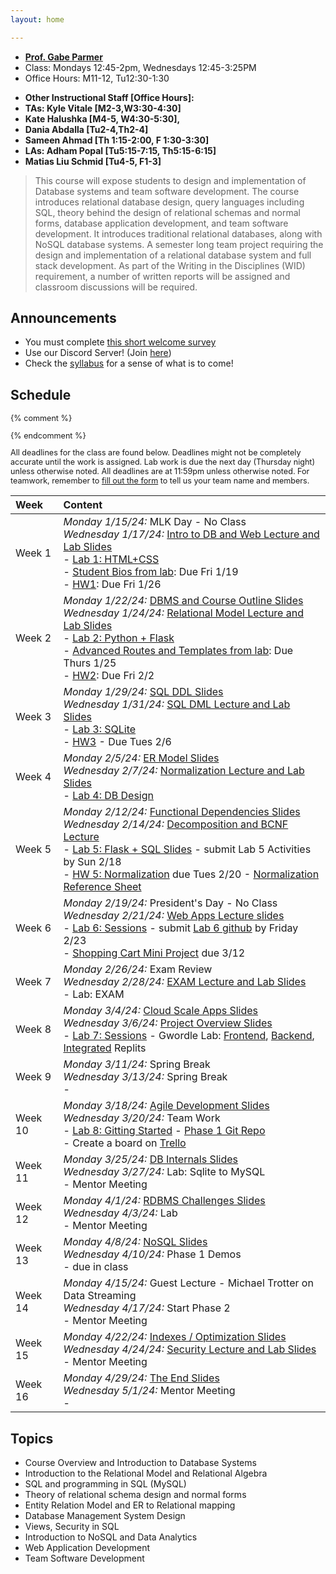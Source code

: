 ```yaml
---
layout: home

---
```

<div class="wrapper" markdown="0"><div class="footer-col-wrapper">
<div class="footer-col two-col-1">
    <ul class="contact-list">
        <li><a href="https://faculty.cs.gwu.edu/gparmer"><b>Prof. Gabe Parmer</b></a></li>
        <li>Class: Mondays 12:45-2pm, Wednesdays 12:45-3:25PM</li>
        <li>Office Hours: M11-12, Tu12:30-1:30</li>
    </ul>
</div>
<div class="footer-col two-col-2">
    <ul class="contact-list">
        <li><b>Other Instructional Staff [Office Hours]:</b></li>
        <li><b>TAs: Kyle Vitale [M2-3,W3:30-4:30]</b></li>
		<li><b>Kate Halushka [M4-5, W4:30-5:30],</b></li>
		<li><b>Dania Abdalla [Tu2-4,Th2-4]</b></li>
		<li><b>Sameen Ahmad [Th 1:15-2:00, F 1:30-3:30]</b></li>
		<li><b>LAs: Adham Popal [Tu5:15-7:15, Th5:15-6:15]</b></li>
		<li><b>Matias Liu Schmid [Tu4-5, F1-3]</b></li>
    </ul>
    </div>
</div></div>

<blockquote>
This course will expose students to design and implementation of Database systems and team software development. The course introduces relational database design, query languages including SQL, theory behind the design of relational schemas and normal forms, database application development, and team software development.   It introduces traditional relational databases, along with NoSQL database systems. A semester long team project requiring the design and implementation of a relational database system and  full stack development. As part of the Writing in the Disciplines (WID) requirement, a number of written reports will be assigned and classroom discussions will be required.
</blockquote>

## Announcements ##

- You must complete [this short welcome survey](https://forms.gle/Z4VeorhwL6szseY66)
- Use our Discord Server! (Join [here](https://discord.gg/WvmDjm7v))
- Check the [syllabus](/syllabus) for a sense of what is to come!

## Schedule

<div style="font-size:90%">

{% comment %}
<!-- Generated from: https://docs.google.com/spreadsheets/d/1FzEzmlVZXaWV9OypmifrNPthaeaOAzSPhZ9qJx2wlk8/edit#gid=0 -->
{% endcomment %}

All deadlines for the class are found below. Deadlines might not be completely accurate until the work is assigned. Lab work is due the next day (Thursday night) unless otherwise noted. All deadlines are at 11:59pm unless otherwise noted. For teamwork, remember to [fill out the form](https://forms.gle/x5b2kdouL5Fftvav6) to tell us your team name and members.

| Week | Content |
|:---  |:--- |
| Week 1 | *Monday 1/15/24:* MLK Day - No Class <br>*Wednesday 1/17/24:* [Intro to DB and Web Lecture and Lab Slides](slides/24-1-Course-Overview.pdf)<br> - [Lab 1: HTML+CSS](lab1/)<br> - [Student Bios from lab](/lab1/): Due Fri 1/19<br> - [HW1](/hw1/): Due Fri 1/26 |
| Week 2 | *Monday 1/22/24:* [DBMS and Course Outline Slides](slides/24-1-Course-Overview-part2.pdf) <br>*Wednesday 1/24/24:* [Relational Model Lecture and Lab Slides](slides/24-2-Relational-Model.pdf)<br> - [Lab 2: Python + Flask](lab2/)<br> - [Advanced Routes and Templates from lab](/lab2/): Due Thurs 1/25 <br> - [HW2](/hw2/): Due Fri 2/2 |
| Week 3 | *Monday 1/29/24:* [SQL DDL Slides](slides/24-3-sql.pdf) <br>*Wednesday 1/31/24:* [SQL DML Lecture and Lab Slides](https://github.com/gwu-cs-db-s24/gwu-cs-db-s24.github.io/files/14106714/Lab3b-SQL-Select.pptx)<br> - [Lab 3: SQLite](lab3/)<br> - [HW3](https://classroom.github.com/a/W_L9Y0eB) - Due Tues 2/6 |
| Week 4 | *Monday 2/5/24:* [ER Model Slides](slides/24-4-ER-model.pdf) <br>*Wednesday 2/7/24:* [Normalization Lecture and Lab Slides](slides/24-4b-normalization.pdf)<br> - [Lab 4: DB Design](lab4/) |
| Week 5 | *Monday 2/12/24:* [Functional Dependencies Slides](slides/24-5-func-dependencies.pdf) <br>*Wednesday 2/14/24:* [Decomposition and BCNF Lecture](slides/24-5-func-dependencies.pdf)<br> - [Lab 5: Flask + SQL Slides](lab5/) - submit Lab 5 Activities by Sun 2/18<br> - [HW 5: Normalization](https://classroom.github.com/a/QEAKEcny)  due Tues 2/20 - [Normalization Reference Sheet](/slides/sheet-normal-forms.pdf) |
| Week 6 | *Monday 2/19/24:* President's Day - No Class <br>*Wednesday 2/21/24:* [Web Apps Lecture slides](slides/24-6-shopping-cart.pdf)<br> - [Lab 6: Sessions](lab6/) - submit [Lab 6 github](https://classroom.github.com/a/JF8-SfaR) by Friday 2/23 <br> - [Shopping Cart Mini Project](/cart) due 3/12 |
| Week 7 | *Monday 2/26/24:* Exam Review <br>*Wednesday 2/28/24:* [EXAM Lecture and Lab Slides](slides/24-6-exam-review.pdf)<br> - Lab: EXAM |
| Week 8 | *Monday 3/4/24:* [Cloud Scale Apps Slides](slides/24-8-cloud-data.pdf) <br>*Wednesday 3/6/24:* [Project Overview Slides](slides/24-8b-project.pdf)<br> - [Lab 7: Sessions](slides/24-lab7.pdf) - Gwordle Lab: [Frontend](), [Backend](), [Integrated]() Replits |
| Week 9 | *Monday 3/11/24:* Spring Break <br>*Wednesday 3/13/24:* Spring Break<br> -  |
| Week 10 | *Monday 3/18/24:* [Agile Development Slides](slides/24-9a-agile.pdf) <br>*Wednesday 3/20/24:* Team Work<br> - [Lab 8: Gitting Started](slides/24-lab8.pdf) - [Phase 1 Git Repo]() <br>- Create a board on [Trello](https://trello.com) |
| Week 11 | *Monday 3/25/24:* [DB Internals Slides](slides/24-11a-dbms-internals.pdf) <br>*Wednesday 3/27/24:* Lab: Sqlite to MySQL<br> - Mentor Meeting |
| Week 12 | *Monday 4/1/24:* [RDBMS Challenges Slides](slides/24-12-rdbms-challenges.pdf) <br>*Wednesday 4/3/24:* Lab<br> - Mentor Meeting |
| Week 13 | *Monday 4/8/24:* [NoSQL Slides](slides/24-12-rdbms-challenges.pdf) <br>*Wednesday 4/10/24:* Phase 1 Demos<br> - due in class |
| Week 14 | *Monday 4/15/24:* Guest Lecture - Michael Trotter on Data Streaming <br>*Wednesday 4/17/24:* Start Phase 2<br> - Mentor Meeting |
| Week 15 | *Monday 4/22/24:* [Indexes / Optimization Slides](slides/24-15-indexes.pdf) <br>*Wednesday 4/24/24:* [Security Lecture and Lab Slides](slides/24-15-security.pdf)<br> - Mentor Meeting |
| Week 16 | *Monday 4/29/24:* [The End Slides](slides/24-16-the-end.pdf) <br>*Wednesday 5/1/24:* Mentor Meeting<br> -  |


</div>

## Topics ##

 - Course Overview and Introduction to Database Systems
 - Introduction to the Relational Model and Relational Algebra
 - SQL and programming in SQL (MySQL)
 - Theory of relational schema design and normal forms
 - Entity Relation Model and ER to Relational mapping
 - Database Management System Design
 - Views, Security in SQL
 - Introduction to NoSQL and Data Analytics
 - Web Application Development
 - Team Software Development
